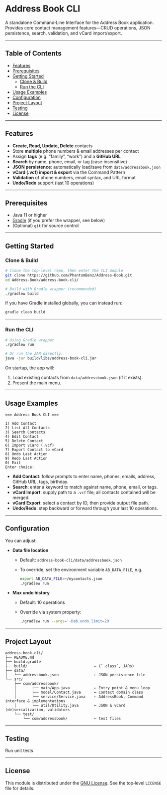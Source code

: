 # Address Book CLI

A standalone Command‑Line Interface for the Address Book application.  
Provides core contact management features—CRUD operations, JSON persistence, search, validation, and vCard import/export.

---

## Table of Contents

- [Features](#features)  
- [Prerequisites](#prerequisites)  
- [Getting Started](#getting-started)  
  - [Clone & Build](#clone--build)  
  - [Run the CLI](#run-the-cli)  
- [Usage Examples](#usage-examples)  
- [Configuration](#configuration)  
- [Project Layout](#project-layout)  
- [Testing](#testing)  
- [License](#license)

---

## Features

- **Create, Read, Update, Delete** contacts  
- Store **multiple** phone numbers & email addresses per contact  
- Assign **tags** (e.g. “family”, “work”) and a **GitHub URL**  
- **Search** by name, phone, email, or tag (case‑insensitive)  
- **JSON persistence**: automatically load/save from `data/addressbook.json`  
- **vCard (.vcf) import & export** via the Command Pattern  
- **Validation** of phone numbers, email syntax, and URL format  
- **Undo/Redo** support (last 10 operations)

---

## Prerequisites

- Java 11 or higher  
- [Gradle](https://gradle.org/) (if you prefer the wrapper, see below)  
- (Optional) `git` for source control  

---

## Getting Started

### Clone & Build

```bash
# Clone the top-level repo, then enter the CLI module
git clone https://github.com/PhantomBenz/Address-Book.git
cd Address-Book/address-book-cli/

# Build with Gradle wrapper (recommended)
./gradlew build
````

If you have Gradle installed globally, you can instead run:

```bash
gradle clean build
```

---

### Run the CLI

```bash
# Using Gradle wrapper
./gradlew run

# Or run the JAR directly:
java -jar build/libs/address-book-cli.jar
```

On startup, the app will:

1. Load existing contacts from `data/addressbook.json` (if it exists).
2. Present the main menu.

---

## Usage Examples

```
=== Address Book CLI ===

1) Add Contact
2) List All Contacts
3) Search Contacts
4) Edit Contact
5) Delete Contact
6) Import vCard (.vcf)
7) Export Contact to vCard
8) Undo Last Action
9) Redo Last Action
0) Exit
Enter choice: 
```

* **Add Contact**: follow prompts to enter name, phones, emails, address, GitHub URL, tags, birthday.
* **Search**: enter a keyword to match against name, phone, email, or tags.
* **vCard Import**: supply path to a `.vcf` file; all contacts contained will be merged.
* **vCard Export**: select a contact by ID, then provide output file path.
* **Undo/Redo**: step backward or forward through your last 10 operations.

---

## Configuration

You can adjust:

* **Data file location**

  * Default: `address-book-cli/data/addressbook.json`
  * To override, set the environment variable `AB_DATA_FILE`, e.g.

    ```bash
    export AB_DATA_FILE=~/mycontacts.json
    ./gradlew run
    ```

* **Max undo history**

  * Default: 10 operations
  * Override via system property:

    ```bash
    ./gradlew run --args='-Dab.undo.limit=20'
    ```

---

## Project Layout

```
address-book-cli/
├── README.md                   
├── build.gradle                
├── build/                              ← (`.class`, JARs)
├── data/
│   └── addressbook.json                ← JSON persistence file
└── src/
    ├── com/addressbook/
    │       ├── main/App.java           ← Entry point & menu loop
    │       ├── model/Contact.java      ← Contact domain class
    │       ├── service/Service.java    ← AddressBook, Command interface & implementations
    │       └── util/Utility.java       ← JSON & vCard (de)serialization, validators
    └── test/
        └── com/addressbook/            ← test files
```

---

## Testing

Run unit tests 

<!-- A coverage report is available at `build/reports/jacoco/test/html/index.html`. -->

---

## License

This module is distributed under the [GNU License](../LICENSE).
See the top‑level `LICENSE` file for details.